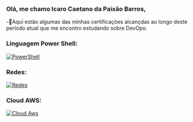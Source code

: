 ### Olá, me chamo Icaro Caetano da Paixão Barros,

-📘Aqui estão algumas das minhas certificações alcançdas ao longo deste período atual que me encontro estudando sobre DevOps:


### Linguagem Power Shell:
<div>
  
  [![PowerShell](https://img.shields.io/badge/Powershell-2CA5E0?style=for-the-badge&logo=powershell&logoColor=white)](https://drive.google.com/drive/folders/1BAaIJqFADYTdPhcuc9C3gKpIhqkgNOyS?usp=drive_link)

  ### Redes:
  [![Redes](https://img.shields.io/badge/Windows-0078D6?style=for-the-badge&logo=windows&logoColor=white)](https://drive.google.com/drive/folders/1IhBkUn1WIpOurZvqjga6EvhhUrQEj4hD?usp=drive_link)

  ### Cloud AWS:
  [![Cloud Aws](https://img.shields.io/badge/Amazon_AWS-232F3E?style=for-the-badge&logo=amazon-aws&logoColor=white)](https://drive.google.com/drive/folders/1jY7iDUrbTyAMNUMMy9UEg-UUSlnvSqpK?usp=drive_link)
</div>
